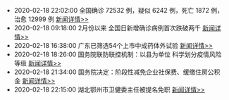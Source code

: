 
- 2020-02-18 22:02:00 全国确诊 72532 例，疑似 6242 例，死亡 1872 例，治愈 12999 例  [新闻详情>>](https://github.com/AlbertGithubHome/ChineseVictory/blob/master/PneumoniaMap/20200218220717.jpg)
- 2020-02-18 09:18:00 2月份以来 全国日新增确诊病例首次跌破两千  [新闻详情>>](http://news.sina.com.cn/c/2020-02-18/doc-iimxxstf2300745.shtml)
- 2020-02-18 16:38:00 广东已筛选54个上市中成药体外试验  [新闻详情>>](http://news.sina.com.cn/c/2020-02-18/doc-iimxyqvz3881784.shtml)
- 2020-02-18 18:26:00 国务院联防联控机制：以县为单位 科学划分疫情风险等级  [新闻详情>>](https://news.sina.cn/gn/2020-02-18/detail-iimxyqvz3923305.d.html)
- 2020-02-18 21:34:00 国务院决定：阶段性减免企业社保费、缓缴住房公积金  [新闻详情>>](http://finance.sina.com.cn/wm/2020-02-18/doc-iimxxstf2545942.shtml)
- 2020-02-18 22:15:00 湖北鄂州市卫健委主任被提名免职  [新闻详情>>](https://news.sina.cn/gn/2020-02-18/detail-iimxxstf2547739.d.html)
